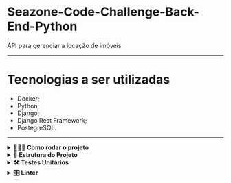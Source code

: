 # Seazone-Code-Challenge-Back-End-Python
API para gerenciar a locação de imóveis

---

# Tecnologias a ser utilizadas

  * Docker;
  * Python;
  * Django;
  * Django Rest Framework;
  * PostegreSQL.

---

<details>
  <summary><strong>🤷🏽‍♀️ Como rodar o projeto</strong></summary><br />
  1. Clone o repositório - `git@github.com:Murilo-Carrijo/Seazone-Code-Challenge-Back-End-Python.git`
  
  2. Entre na pasta do repositório que você acabou de clonar - `cd Seazone-Code-Challenge-Back-End-Python`

  3. Verifique se a porta 8000 está disponível, pois o projeto está configurado para todar nesta porta;

  4. O porjeto foi desenvolvido utilizando Docker - rode o comando `docker-compose up`;

  5. Abra o navegador e acesse: `http://127.0.0.1:8000/api/docs`;

  6. Pronto, agora você pode testar os endpoints criados para esse projeto.
</details>

<details>
  <summary><strong>🧱 Estrutura do Projeto</strong></summary><br />

  ```
  .
  ├── .github
  │   └── workflows
  │       └──checks.yml
  ├── app
  │   ├── app
  │   │   ├── __init__.py
  │   │   ├── asgi.py
  │   │   ├── settings.py
  │   │   ├── urls.py
  │   │   └── wsgi.py 
  │   ├── core
  │   │   ├── management
  |   |   |   ├── commands
  |   |   |   |    ├── __init__.py
  |   |   |   |    └──  wait_for_db.py
  |   |   |   └── __init__.py
  │   │   ├── migrarions
  |   |   |   ├── __init__.py
  |   |   |   ├── 0001_initial.py
  |   |   |   └── 0002_advertisement.py
  │   │   ├── tests
  |   |   |   ├── __init__.py
  |   |   |   ├── test_commands.py
  |   |   |   └── test_models.py
  │   │   ├── __init__.py
  │   │   ├── admin.py
  │   │   ├── apps.py
  │   │   └── models.py
  │   ├── properties
  │   │   ├── tests
  |   |   |   ├── __init__.py
  |   |   |   ├── test_advertisement_api.py
  |   |   |   └── test_properties_api.py
  │   │   ├── __init__.py
  │   │   ├── apps.py
  │   │   ├── serializers.py
  │   │   ├── urls.py
  │   │   └── views.py
  ├── .docker-compose.yml
  ├── Dockerfile
  ├── README.md
  ├── requirements.dev.txt
  └── requirements.txt
  ```
</details>

<details>
  <summary><strong>🛠 Testes Unitários</strong></summary><br />
  O porjeto foi desenvolvido utilizando o metodo TDD (Test Driven Development), ou seja, foram desenvovidos testes antes da implementação das funções.
  Esse metodo tem como objetivo grarantir a qualidade do projeto e reduzir a quantidade de 'bugs'.

  Para rodar os testes localmente basta realizar o comando abaixo:  
  ```bash
  docker-compose run --rm app sh -c "python manage.py test"
  ```
</details>

<details>
  <summary><strong>🎛 Linter</strong></summary><br />

  Para garantir a qualidade do código, foi utilizado neste projeto o linter `Flake8`.
  Assim o código estará alinhado com as boas práticas de desenvolvimento, sendo mais legível
  e de fácil manutenção! Para rodá-lo localmente no projeto, execute o comando abaixo:

  ```bash
  python3 -m flake8
  ```
</details>

